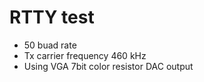 # RTTY test
* 50 buad rate
* Tx carrier frequency 460 kHz
* Using VGA 7bit color resistor DAC output
